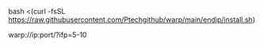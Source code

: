 bash <(curl -fsSL https://raw.githubusercontent.com/Ptechgithub/warp/main/endip/install.sh)


warp://ip:port/?ifp=5-10
